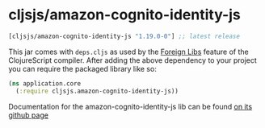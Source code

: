 # cljsjs/amazon-cognito-identity-js

[](dependency)
```clojure
[cljsjs/amazon-cognito-identity-js "1.19.0-0"] ;; latest release
```
[](/dependency)

This jar comes with `deps.cljs` as used by the [Foreign Libs][flibs] feature
of the ClojureScript compiler. After adding the above dependency to your project
you can require the packaged library like so:

```clojure
(ns application.core
  (:require cljsjs.amazon-cognito-identity-js))
```

Documentation for the amazon-cognito-identity-js lib can be found [on its github page](https://github.com/aws/amazon-cognito-identity-js)

[flibs]: https://github.com/clojure/clojurescript/wiki/Packaging-Foreign-Dependencies
